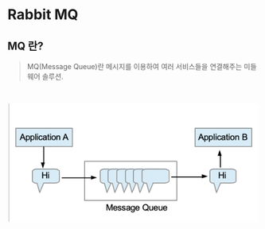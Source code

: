 # Rabbit MQ

## MQ 란?
> MQ(Message Queue)란 메시지를 이용하여 여러 서비스들을 연결해주는 미들웨어 솔루션.  

<br>

![mq](./image/mq.png)